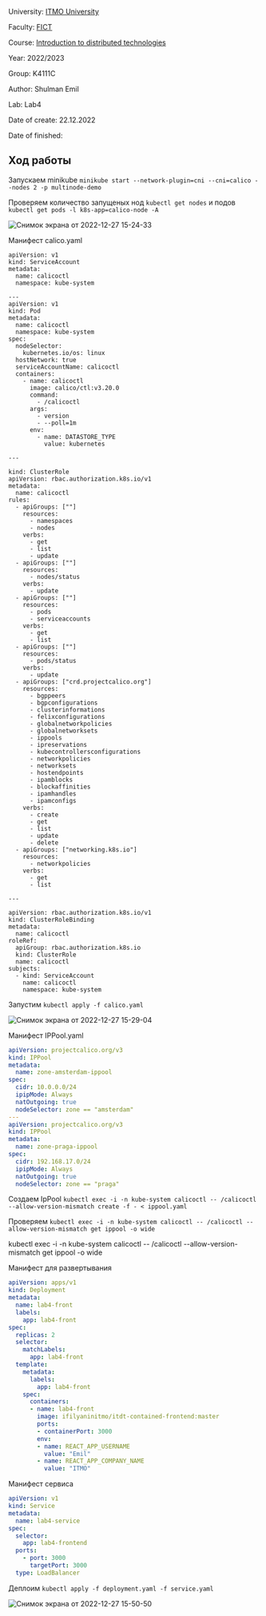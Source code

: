 University: [ITMO University](https://itmo.ru/ru/)

Faculty: [FICT](https://fict.itmo.ru)

Course: [Introduction to distributed technologies](https://github.com/itmo-ict-faculty/introduction-to-distributed-technologies)

Year: 2022/2023

Group: K4111C

Author: Shulman Emil

Lab: Lab4

Date of create: 22.12.2022

Date of finished:

## Ход работы
Запускаем minikube ```minikube start --network-plugin=cni --cni=calico --nodes 2 -p multinode-demo```

Проверяем количество запущеных нод ```kubectl get nodes``` и подов ```kubectl get pods -l k8s-app=calico-node -A```

![Снимок экрана от 2022-12-27 15-24-33](https://user-images.githubusercontent.com/54935204/209665521-c652bc94-8e33-4b42-9d0e-2be3dd31cf85.png)

Манифест calico.yaml 

``` yamml
apiVersion: v1
kind: ServiceAccount
metadata:
  name: calicoctl
  namespace: kube-system

---
apiVersion: v1
kind: Pod
metadata:
  name: calicoctl
  namespace: kube-system
spec:
  nodeSelector:
    kubernetes.io/os: linux
  hostNetwork: true
  serviceAccountName: calicoctl
  containers:
    - name: calicoctl
      image: calico/ctl:v3.20.0
      command:
        - /calicoctl
      args:
        - version
        - --poll=1m
      env:
        - name: DATASTORE_TYPE
          value: kubernetes

---

kind: ClusterRole
apiVersion: rbac.authorization.k8s.io/v1
metadata:
  name: calicoctl
rules:
  - apiGroups: [""]
    resources:
      - namespaces
      - nodes
    verbs:
      - get
      - list
      - update
  - apiGroups: [""]
    resources:
      - nodes/status
    verbs:
      - update
  - apiGroups: [""]
    resources:
      - pods
      - serviceaccounts
    verbs:
      - get
      - list
  - apiGroups: [""]
    resources:
      - pods/status
    verbs:
      - update
  - apiGroups: ["crd.projectcalico.org"]
    resources:
      - bgppeers
      - bgpconfigurations
      - clusterinformations
      - felixconfigurations
      - globalnetworkpolicies
      - globalnetworksets
      - ippools
      - ipreservations
      - kubecontrollersconfigurations
      - networkpolicies
      - networksets
      - hostendpoints
      - ipamblocks
      - blockaffinities
      - ipamhandles
      - ipamconfigs
    verbs:
      - create
      - get
      - list
      - update
      - delete
  - apiGroups: ["networking.k8s.io"]
    resources:
      - networkpolicies
    verbs:
      - get
      - list

---

apiVersion: rbac.authorization.k8s.io/v1
kind: ClusterRoleBinding
metadata:
  name: calicoctl
roleRef:
  apiGroup: rbac.authorization.k8s.io
  kind: ClusterRole
  name: calicoctl
subjects:
  - kind: ServiceAccount
    name: calicoctl
    namespace: kube-system
```

Запустим ```kubectl apply -f calico.yaml```

![Снимок экрана от 2022-12-27 15-29-04](https://user-images.githubusercontent.com/54935204/209666002-32bbe148-5493-40b6-9dff-10e4fed4694a.png)

Манифест IPPool.yaml

```yaml
apiVersion: projectcalico.org/v3
kind: IPPool
metadata:
  name: zone-amsterdam-ippool
spec:
  cidr: 10.0.0.0/24
  ipipMode: Always
  natOutgoing: true
  nodeSelector: zone == "amsterdam"
---
apiVersion: projectcalico.org/v3
kind: IPPool
metadata:
  name: zone-praga-ippool
spec:
  cidr: 192.168.17.0/24
  ipipMode: Always
  natOutgoing: true
  nodeSelector: zone == "praga"

```

Cоздаем IpPool ```kubectl exec -i -n kube-system calicoctl -- /calicoctl --allow-version-mismatch create -f - < ippool.yaml```

Проверяем ```kubectl exec -i -n kube-system calicoctl -- /calicoctl --allow-version-mismatch get ippool -o wide```

kubectl exec -i -n kube-system calicoctl -- /calicoctl --allow-version-mismatch get ippool -o wide

Манифест для развертывания

```yaml
apiVersion: apps/v1
kind: Deployment
metadata:
  name: lab4-front
  labels:
    app: lab4-front
spec:
  replicas: 2
  selector:
    matchLabels:
      app: lab4-front
  template:
    metadata:
      labels:
        app: lab4-front
    spec:
      containers:
      - name: lab4-front
        image: ifilyaninitmo/itdt-contained-frontend:master
        ports:
        - containerPort: 3000
        env:
        - name: REACT_APP_USERNAME
          value: "Emil"
        - name: REACT_APP_COMPANY_NAME
          value: "ITMO"
```

Манифест сервиса

``` yaml
apiVersion: v1
kind: Service
metadata:
  name: lab4-service
spec:
  selector:
    app: lab4-frontend
  ports:
    - port: 3000
      targetPort: 3000
  type: LoadBalancer
  ```
Деплоим ```kubectl apply -f deployment.yaml -f service.yaml```

![Снимок экрана от 2022-12-27 15-50-50](https://user-images.githubusercontent.com/54935204/209668404-cc83c537-c312-4fea-88b8-b4720fb957b0.png)
